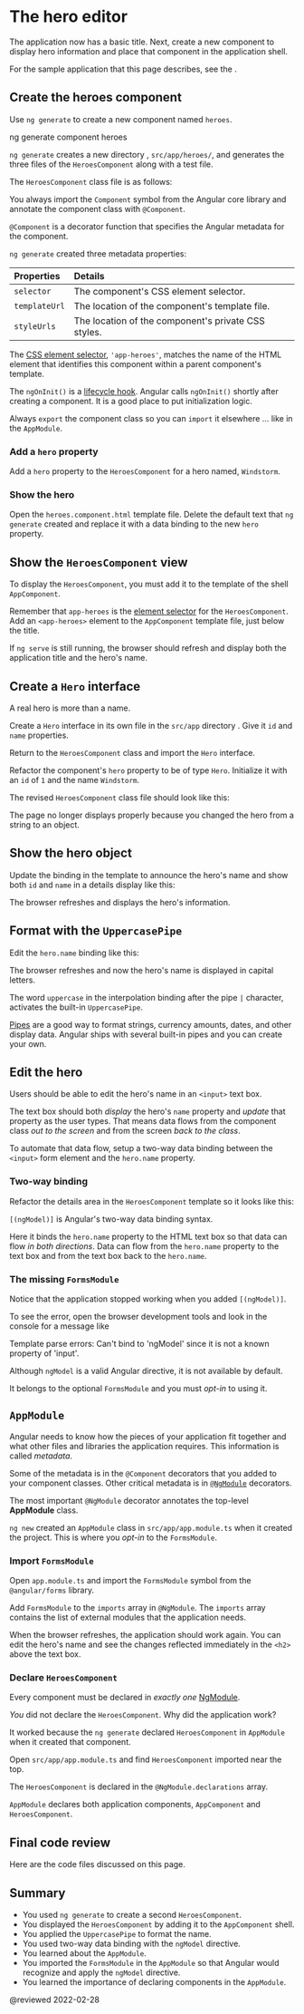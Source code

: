 # The hero editor

The application now has a basic title.
Next, create a new component to display hero information and place that component in the application shell.

<div class="alert is-helpful">

For the sample application that this page describes, see the <live-example></live-example>.

</div>

## Create the heroes component

Use `ng generate` to create a new component named `heroes`.

<code-example format="shell" language="shell">

ng generate component heroes

</code-example>

`ng generate` creates a new directory , `src/app/heroes/`, and generates the three files of the  `HeroesComponent` along with a test file.

The `HeroesComponent` class file is as follows:

<code-example header="app/heroes/heroes.component.ts (initial version)" path="toh-pt1/src/app/heroes/heroes.component.ts" region="v1"></code-example>

You always import the `Component` symbol from the Angular core library and annotate the component class with `@Component`.

`@Component` is a decorator function that specifies the Angular metadata for the component.

`ng generate` created three metadata properties:

| Properties    | Details |
|:---           |:---     |
| `selector`    | The component's CSS element selector.               |
| `templateUrl` | The location of the component's template file.      |
| `styleUrls`   | The location of the component's private CSS styles. |

<a id="selector"></a>

The [CSS element selector](https://developer.mozilla.org/docs/Web/CSS/Type_selectors), `'app-heroes'`, matches the name of the HTML element that identifies this component within a parent component's template.

The `ngOnInit()` is a [lifecycle hook](guide/lifecycle-hooks#oninit).
Angular calls `ngOnInit()` shortly after creating a component.
It is a good place to put initialization logic.

Always `export` the component class so you can `import` it elsewhere &hellip; like in the `AppModule`.

### Add a `hero` property

Add a `hero` property to the `HeroesComponent` for a hero named, `Windstorm`.

<code-example header="heroes.component.ts (hero property)" path="toh-pt1/src/app/heroes/heroes.component.ts" region="add-hero"></code-example>

### Show the hero

Open the `heroes.component.html` template file.
Delete the default text that `ng generate` created and replace it with a data binding to the new `hero` property.

<code-example header="heroes.component.html" path="toh-pt1/src/app/heroes/heroes.component.1.html" region="show-hero-1"></code-example>

## Show the `HeroesComponent` view

To display the `HeroesComponent`, you must add it to the template of the shell `AppComponent`.

Remember that `app-heroes` is the [element selector](#selector) for the `HeroesComponent`.
Add an `<app-heroes>` element to the `AppComponent` template file, just below the title.

<code-example header="src/app/app.component.html" path="toh-pt1/src/app/app.component.html"></code-example>

If  `ng serve` is still running,
the browser should refresh and display both the application title and the hero's name.

## Create a `Hero` interface

A real hero is more than a name.

Create a `Hero` interface in its own file in the `src/app` directory .
Give it `id` and `name` properties.

<code-example path="toh-pt1/src/app/hero.ts"  header="src/app/hero.ts"></code-example>

Return to the `HeroesComponent` class and import the `Hero` interface.

Refactor the component's `hero` property to be of type `Hero`.
Initialize it with an `id` of `1` and the name `Windstorm`.

The revised `HeroesComponent` class file should look like this:

<code-example header="src/app/heroes/heroes.component.ts" path="toh-pt1/src/app/heroes/heroes.component.ts"></code-example>

The page no longer displays properly because you changed the hero from a string to an object.

## Show the hero object

Update the binding in the template to announce the hero's name and show both `id` and `name` in a details display like this:

<code-example header="heroes.component.html (HeroesComponent template)" path="toh-pt1/src/app/heroes/heroes.component.1.html" region="show-hero-2"></code-example>

The browser refreshes and displays the hero's information.

## Format with the `UppercasePipe`

Edit the `hero.name` binding like this:

<code-example header="src/app/heroes/heroes.component.html" path="toh-pt1/src/app/heroes/heroes.component.html" region="pipe"></code-example>

The browser refreshes and now the hero's name is displayed in capital letters.

The word `uppercase` in the interpolation binding after the pipe <code>&verbar;</code> character, activates the built-in `UppercasePipe`.

[Pipes](guide/pipes) are a good way to format strings, currency amounts, dates, and other display data.
Angular ships with several built-in pipes and you can create your own.

## Edit the hero

Users should be able to edit the hero's name in an `<input>` text box.

The text box should both *display* the hero's `name` property and *update* that property as the user types.
That means data flows from the component class *out to the screen* and from the screen *back to the class*.

To automate that data flow, setup a two-way data binding between the `<input>` form element and the `hero.name` property.

### Two-way binding

Refactor the details area in the `HeroesComponent` template so it looks like this:

<code-example header="src/app/heroes/heroes.component.html (HeroesComponent's template)" path="toh-pt1/src/app/heroes/heroes.component.1.html" region="name-input"></code-example>

`[(ngModel)]` is Angular's two-way data binding syntax.

Here it binds the `hero.name` property to the HTML text box so that data can flow *in both directions*.
Data can flow from the `hero.name` property to the text box and from the text box back to the `hero.name`.

### The missing `FormsModule`

Notice that the application stopped working when you added `[(ngModel)]`.

To see the error, open the browser development tools and look in the console
for a message like

<code-example format="output" hideCopy language="shell">

Template parse errors:
Can't bind to 'ngModel' since it is not a known property of 'input'.

</code-example>

Although `ngModel` is a valid Angular directive, it is not available by default.

It belongs to the optional `FormsModule` and you must *opt-in* to using it.

## `AppModule`

Angular needs to know how the pieces of your application fit together and what other files and libraries the application requires.
This information is called *metadata*.

Some of the metadata is in the `@Component` decorators that you added to your component classes.
Other critical metadata is in [`@NgModule`](guide/ngmodules) decorators.

The most important `@NgModule` decorator annotates the top-level **AppModule** class.

`ng new` created an `AppModule` class in `src/app/app.module.ts` when it created the project.
This is where you _opt-in_ to the `FormsModule`.

### Import `FormsModule`

Open `app.module.ts` and import the `FormsModule` symbol from the `@angular/forms` library.

<code-example path="toh-pt1/src/app/app.module.ts" header="app.module.ts (FormsModule symbol import)"
 region="formsmodule-js-import"></code-example>

Add `FormsModule` to the  `imports` array in `@NgModule`.
The `imports` array contains the list of external modules that the application needs.

<code-example header="app.module.ts (@NgModule imports)" path="toh-pt1/src/app/app.module.ts" region="ng-imports"></code-example>

When the browser refreshes, the application should work again.
You can edit the hero's name and see the changes reflected immediately in the `<h2>` above the text box.

### Declare `HeroesComponent`

Every component must be declared in *exactly one* [NgModule](guide/ngmodules).

*You* did not declare the `HeroesComponent`.
Why did the application work?

It worked because the `ng generate` declared `HeroesComponent` in `AppModule` when it created that component.

Open `src/app/app.module.ts` and find `HeroesComponent` imported near the top.

<code-example path="toh-pt1/src/app/app.module.ts" header="src/app/app.module.ts" region="heroes-import" ></code-example>

The `HeroesComponent` is declared in the `@NgModule.declarations` array.

<code-example header="src/app/app.module.ts" path="toh-pt1/src/app/app.module.ts" region="declarations"></code-example>

<div class="alert is-helpful">

`AppModule`  declares both application components, `AppComponent` and `HeroesComponent`.

</div>

## Final code review

Here are the code files discussed on this page.

<code-tabs>
    <code-pane header="src/app/heroes/heroes.component.ts" path="toh-pt1/src/app/heroes/heroes.component.ts"></code-pane>
    <code-pane header="src/app/heroes/heroes.component.html" path="toh-pt1/src/app/heroes/heroes.component.html"></code-pane>
    <code-pane header="src/app/app.module.ts" path="toh-pt1/src/app/app.module.ts"></code-pane>
    <code-pane header="src/app/app.component.ts" path="toh-pt1/src/app/app.component.ts"></code-pane>
    <code-pane header="src/app/app.component.html" path="toh-pt1/src/app/app.component.html"></code-pane>
    <code-pane header="src/app/hero.ts" path="toh-pt1/src/app/hero.ts"></code-pane>
</code-tabs>

## Summary

*   You used `ng generate` to create a second `HeroesComponent`.
*   You displayed the `HeroesComponent` by adding it to the `AppComponent` shell.
*   You applied the `UppercasePipe` to format the name.
*   You used two-way data binding with the `ngModel` directive.
*   You learned about the `AppModule`.
*   You imported the `FormsModule` in the `AppModule` so that Angular would recognize and apply the `ngModel` directive.
*   You learned the importance of declaring components in the `AppModule`.

@reviewed 2022-02-28
